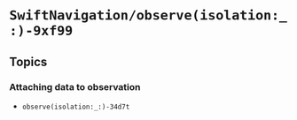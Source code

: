 # ``SwiftNavigation/observe(isolation:_:)-9xf99``

## Topics

### Attaching data to observation

- ``observe(isolation:_:)-34d7t``
